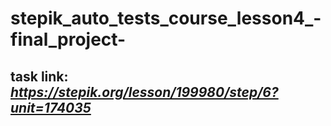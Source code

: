 # stepik_auto_tests_course_lesson4_-final_project-
## task link: *https://stepik.org/lesson/199980/step/6?unit=174035*
